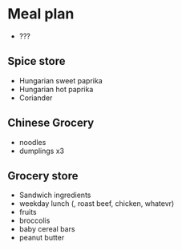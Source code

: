 # Meal plan

- ???

## Spice store

- Hungarian sweet paprika
- Hungarian hot paprika
- Coriander

## Chinese Grocery

- noodles
- dumplings x3

## Grocery store

- Sandwich ingredients
- weekday lunch (, roast beef, chicken, whatevr)
- fruits
- broccolis
- baby cereal bars
- peanut butter
